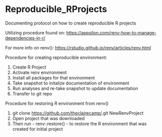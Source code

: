 # Reproducible_RProjects
Documenting protocol on how to create reproducible R projects

Utilizing procedure found on: https://appsilon.com/renv-how-to-manage-dependencies-in-r/

For more info on renv(): https://rstudio.github.io/renv/articles/renv.html

Procedure for creating reproducible environment:
1. Create R Project
2. Activate renv environment
3. Install all packages for that environment
4. Take snapshot to initalize documentation of environment
5. Run analyses and re-take snapshot to update documentation
6. Transfer to git repo

Procedure for restoring R environment from renv()
1. git clone https://github.com/theclairecamp/<project>.git NewRenvProject
2. Open project that was downloaded
3. Then run - renv::restore() - to restore the R environment that was created for initial project
